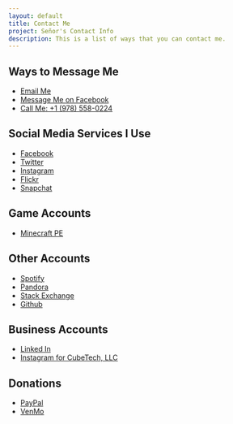 ```yaml
---
layout: default
title: Contact Me
project: Señor's Contact Info
description: This is a list of ways that you can contact me.
---
```


## Ways to Message Me

* [Email Me][Mailhide]
* [Message Me on Facebook][Facebook]
* [Call Me: +1 (978) 558-0224][Google-Voice]

## Social Media Services I Use

* [Facebook][Facebook]
* [Twitter][Twitter]
* [Instagram][Instagram]
* [Flickr][Flickr]
* [Snapchat][Snapchat]

<!--* [Google+][Google+]
* [FourSquare][FourSquare]-->

## Game Accounts

* [Minecraft PE][XBox]

## Other Accounts

* [Spotify][Spotify]
* [Pandora][Pandora]
* [Stack Exchange][StackExchange]
* [Github][Github]

## Business Accounts

* [Linked In][LinkedIn]
* [Instagram for CubeTech, LLC][IGCubeTech]

## Donations

* [PayPal][PayPal]
* [VenMo][VenMo]

<!--<script src="https://gateway.gear.mycelium.com/gear-widget-host.js"></script>
<iframe id="gear-widget" scrolling="no" src="https://gateway.gear.mycelium.com/widgets/3f2caaa40f0790a62830faaaaf3de201d18501f71c84a38048551a893d69f9a0" style="border: none; display: inline-block; height: 130px; min-width: 250px; max-width: 350px;"></iframe>-->

<!--* [CubeTech's Google+ Page][CubeTechGoogle+]-->

[mailhide]: http://www.google.com/recaptcha/mailhide/d?k=01N2qAZrAVSgupoZqoDtE83A==&c=2H6L55eIixIyOlafsSSO-vbtzXE6sDSfFIuT4ye9Ky4=
[facebook]: https://www.facebook.com/SenorContento
[twitter]: https://twitter.com/SenorContento
[instagram]: https://www.instagram.com/senorcontento/
[flickr]: https://www.flickr.com/photos/senorcontento/
[snapchat]: https://www.snapchat.com/add/bgbrandongomez
[google+]: https://plus.google.com/105811941589453921658
[foursquare]: https://foursquare.com/brandonandrewgo
[cubetechgoogle+]: https://plus.google.com/110788237408085427995
[xbox]: https://account.xbox.com/en-US/Profile?xr=mebarnav
[google-voice]: tel://1-978-558-0224
[spotify]: https://play.spotify.com/user/senorcontento
[pandora]: https://www.pandora.com/profile/bgbrandongomez
[linkedin]: https://linkedin.com/in/brandongomez781
[igcubetech]: https://www.instagram.com/cubetechllc/
[paypal]: https://www.paypal.me/SenorContento
[stackexchange]: https://stackexchange.com/users/8866610/senorcontento?tab=accounts
[github]: https://github.com/bgbrandongomez
[venmo]: https://venmo.com/SenorContento
